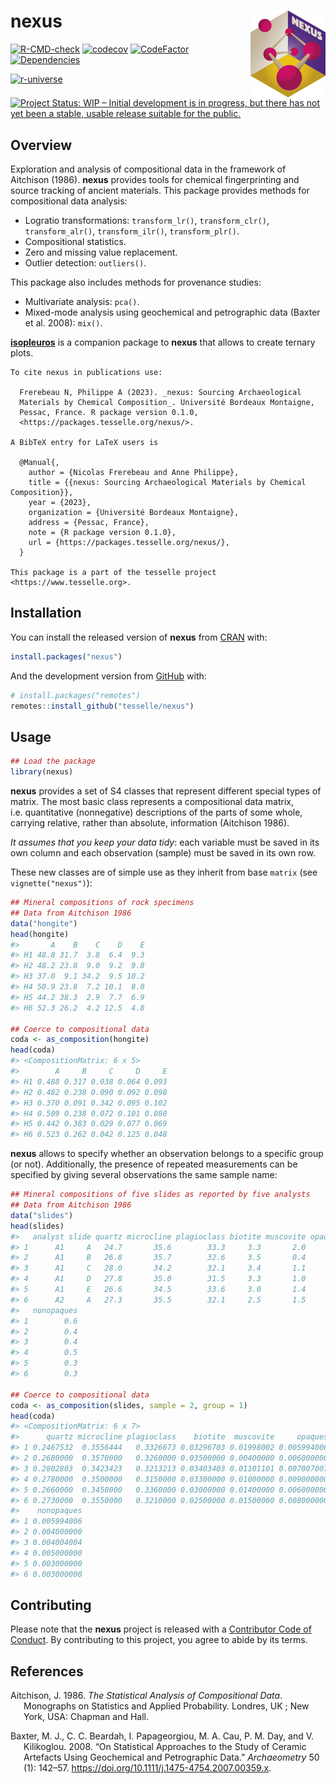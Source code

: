 
<!-- README.md is generated from README.Rmd. Please edit that file -->

# nexus <img width=120px src="man/figures/logo.png" align="right" />

<!-- badges: start -->

[![R-CMD-check](https://github.com/tesselle/nexus/workflows/R-CMD-check/badge.svg)](https://github.com/tesselle/nexus/actions)
[![codecov](https://codecov.io/gh/tesselle/nexus/branch/main/graph/badge.svg)](https://app.codecov.io/gh/tesselle/nexus)
[![CodeFactor](https://www.codefactor.io/repository/github/tesselle/nexus/badge/main)](https://www.codefactor.io/repository/github/tesselle/nexus/overview/main)
[![Dependencies](https://tinyverse.netlify.com/badge/nexus)](https://cran.r-project.org/package=nexus)

<a href="https://tesselle.r-universe.dev/nexus"
class="pkgdown-devel"><img
src="https://tesselle.r-universe.dev/badges/nexus"
alt="r-universe" /></a>

[![Project Status: WIP – Initial development is in progress, but there
has not yet been a stable, usable release suitable for the
public.](https://www.repostatus.org/badges/latest/wip.svg)](https://www.repostatus.org/#wip)
<!-- badges: end -->

## Overview

Exploration and analysis of compositional data in the framework of
Aitchison (1986). **nexus** provides tools for chemical fingerprinting
and source tracking of ancient materials. This package provides methods
for compositional data analysis:

- Logratio transformations: `transform_lr()`, `transform_clr()`,
  `transform_alr()`, `transform_ilr()`, `transform_plr()`.
- Compositional statistics.
- Zero and missing value replacement.
- Outlier detection: `outliers()`.

This package also includes methods for provenance studies:

- Multivariate analysis: `pca()`.
- Mixed-mode analysis using geochemical and petrographic data (Baxter et
  al. 2008): `mix()`.

[**isopleuros**](https://packages.tesselle.org/isopleuros/) is a
companion package to **nexus** that allows to create ternary plots.

    To cite nexus in publications use:

      Frerebeau N, Philippe A (2023). _nexus: Sourcing Archaeological
      Materials by Chemical Composition_. Université Bordeaux Montaigne,
      Pessac, France. R package version 0.1.0,
      <https://packages.tesselle.org/nexus/>.

    A BibTeX entry for LaTeX users is

      @Manual{,
        author = {Nicolas Frerebeau and Anne Philippe},
        title = {{nexus: Sourcing Archaeological Materials by Chemical Composition}},
        year = {2023},
        organization = {Université Bordeaux Montaigne},
        address = {Pessac, France},
        note = {R package version 0.1.0},
        url = {https://packages.tesselle.org/nexus/},
      }

    This package is a part of the tesselle project
    <https://www.tesselle.org>.

## Installation

You can install the released version of **nexus** from
[CRAN](https://CRAN.R-project.org) with:

``` r
install.packages("nexus")
```

And the development version from [GitHub](https://github.com/) with:

``` r
# install.packages("remotes")
remotes::install_github("tesselle/nexus")
```

## Usage

``` r
## Load the package
library(nexus)
```

**nexus** provides a set of S4 classes that represent different special
types of matrix. The most basic class represents a compositional data
matrix, i.e. quantitative (nonnegative) descriptions of the parts of
some whole, carrying relative, rather than absolute, information
(Aitchison 1986).

*It assumes that you keep your data tidy*: each variable must be saved
in its own column and each observation (sample) must be saved in its own
row.

These new classes are of simple use as they inherit from base `matrix`
(see `vignette("nexus")`):

``` r
## Mineral compositions of rock specimens
## Data from Aitchison 1986
data("hongite")
head(hongite)
#>       A    B    C    D    E
#> H1 48.8 31.7  3.8  6.4  9.3
#> H2 48.2 23.8  9.0  9.2  9.8
#> H3 37.0  9.1 34.2  9.5 10.2
#> H4 50.9 23.8  7.2 10.1  8.0
#> H5 44.2 38.3  2.9  7.7  6.9
#> H6 52.3 26.2  4.2 12.5  4.8

## Coerce to compositional data
coda <- as_composition(hongite)
head(coda)
#> <CompositionMatrix: 6 x 5>
#>        A     B     C     D     E
#> H1 0.488 0.317 0.038 0.064 0.093
#> H2 0.482 0.238 0.090 0.092 0.098
#> H3 0.370 0.091 0.342 0.095 0.102
#> H4 0.509 0.238 0.072 0.101 0.080
#> H5 0.442 0.383 0.029 0.077 0.069
#> H6 0.523 0.262 0.042 0.125 0.048
```

**nexus** allows to specify whether an observation belongs to a specific
group (or not). Additionally, the presence of repeated measurements can
be specified by giving several observations the same sample name:

``` r
## Mineral compositions of five slides as reported by five analysts
## Data from Aitchison 1986
data("slides")
head(slides)
#>   analyst slide quartz microcline plagioclass biotite muscovite opaques
#> 1      A1     A   24.7       35.6        33.3     3.3       2.0     0.6
#> 2      A1     B   26.8       35.7        32.6     3.5       0.4     0.6
#> 3      A1     C   28.0       34.2        32.1     3.4       1.1     0.7
#> 4      A1     D   27.8       35.0        31.5     3.3       1.0     0.9
#> 5      A1     E   26.6       34.5        33.6     3.0       1.4     0.6
#> 6      A2     A   27.3       35.5        32.1     2.5       1.5     0.8
#>   nonopaques
#> 1        0.6
#> 2        0.4
#> 3        0.4
#> 4        0.5
#> 5        0.3
#> 6        0.3

## Coerce to compositional data
coda <- as_composition(slides, sample = 2, group = 1)
head(coda)
#> <CompositionMatrix: 6 x 7>
#>      quartz microcline plagioclass    biotite  muscovite     opaques
#> 1 0.2467532  0.3556444   0.3326673 0.03296703 0.01998002 0.005994006
#> 2 0.2680000  0.3570000   0.3260000 0.03500000 0.00400000 0.006000000
#> 3 0.2802803  0.3423423   0.3213213 0.03403403 0.01101101 0.007007007
#> 4 0.2780000  0.3500000   0.3150000 0.03300000 0.01000000 0.009000000
#> 5 0.2660000  0.3450000   0.3360000 0.03000000 0.01400000 0.006000000
#> 6 0.2730000  0.3550000   0.3210000 0.02500000 0.01500000 0.008000000
#>    nonopaques
#> 1 0.005994006
#> 2 0.004000000
#> 3 0.004004004
#> 4 0.005000000
#> 5 0.003000000
#> 6 0.003000000
```

## Contributing

Please note that the **nexus** project is released with a [Contributor
Code of Conduct](https://www.tesselle.org/conduct.html). By contributing
to this project, you agree to abide by its terms.

## References

<div id="refs" class="references csl-bib-body hanging-indent">

<div id="ref-aitchison1986" class="csl-entry">

Aitchison, J. 1986. *The Statistical Analysis of Compositional Data*.
Monographs on Statistics and Applied Probability. Londres, UK ; New
York, USA: Chapman and Hall.

</div>

<div id="ref-baxter2008" class="csl-entry">

Baxter, M. J., C. C. Beardah, I. Papageorgiou, M. A. Cau, P. M. Day, and
V. Kilikoglou. 2008. “On Statistical Approaches to the Study of Ceramic
Artefacts Using Geochemical and Petrographic Data.” *Archaeometry* 50
(1): 142–57. <https://doi.org/10.1111/j.1475-4754.2007.00359.x>.

</div>

</div>

